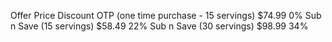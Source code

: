 Offer                       Price	Discount
OTP (one time purchase - 15 servings)	    $74.99	0%
Sub n Save (15 servings)	$58.49	22%
Sub n Save (30 servings)	$98.99	34%